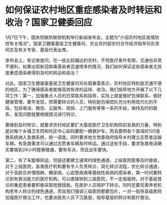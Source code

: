 # 如何保证农村地区重症感染者及时转运和收治？国家卫健委回应

1月7日下午，国务院联防联控机制举行新闻发布会，主题为“介绍农村地区疫情防控有关情况”。国家卫健委基层卫生健康司、农业农村部农村合作经济指导司负责同志及有关专家、基层代表出席。

发布会上，有记者提问，在一些比较偏远的农村，不但医疗条件有限，交通也非常不便利，如果出现新冠病毒感染者迅速增多的情况，我们如何保证这些感染者尤其是重症感染者得到及时的转运和收治？

对此，国家卫生健康委基层卫生健康司司长聂春雷表示，农村地区特别是交通不便的地区，为了确保感染者能够高效有序的运转、收治，我们指导地方开展了以下几项工作：第一，加强重点人员的日常联系和指导，实际上就是做好包保联系，做好健康管理，要早发现，把需要转诊的人员，特别是包保团队充分利用现代化的手段，包括电话、微信、云服务、视频、上门服务等等一系列手段，保持及时的联系，发现问题就要根据情况进行转诊。

要做到及时转诊，就要求农村地区要扩大基层医疗卫生机构院前急救的力量，特别是对每个乡镇卫生院和社区中心起码要配一辆救护车，而且要把各个县域的120急救系统纳入急救系统，统一调度。同时要求地方党委政府指导乡村建立志愿者运输车辆，有急救需求可以通过志愿者车辆及时转运。通过这些手段，要求急救电话确实要做到24小时能够拨通，要有车派，而且出车要快。

第二，有了车能够转运，但是还要建立通常的绿色通道，上级医院能够及时接收，对于上级医院，各类医疗机构要有专人负责转诊，简化转诊流程，优化转诊通道，对于高龄合并慢阻肺、糖尿病、心血管疾病等基础性疾病的感染者，第一时间要转诊到有救治能力的医疗机构，可以直接转到三级医院，不一定层层转。对于基层首诊的重症患者要积极采取抢救措施，在医护人员陪护下转诊。同时还要完善养老机构老年人转诊的绿色通道，而且我们强调三级医院都要包片，一对一指导县级医院加强医疗救治工作，也要派医务人员下沉基层，指导基层的转诊和医疗救治。

